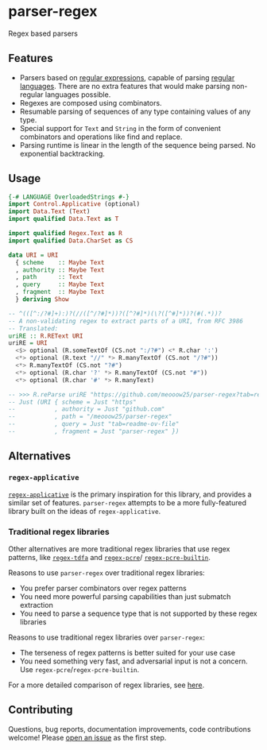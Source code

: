 # parser-regex

Regex based parsers

## Features

* Parsers based on [regular expressions](https://en.wikipedia.org/wiki/Regular_expression),
  capable of parsing [regular languages](https://en.wikipedia.org/wiki/Regular_language).
  There are no extra features that would make parsing non-regular languages
  possible.
* Regexes are composed using combinators.
* Resumable parsing of sequences of any type containing values of any type.
* Special support for `Text` and `String` in the form of convenient combinators
  and operations like find and replace.
* Parsing runtime is linear in the length of the sequence being parsed. No
  exponential backtracking.

## Usage

```hs
{-# LANGUAGE OverloadedStrings #-}
import Control.Applicative (optional)
import Data.Text (Text)
import qualified Data.Text as T

import qualified Regex.Text as R
import qualified Data.CharSet as CS

data URI = URI
  { scheme    :: Maybe Text
  , authority :: Maybe Text
  , path      :: Text
  , query     :: Maybe Text
  , fragment  :: Maybe Text
  } deriving Show

-- ^(([^:/?#]+):)?(//([^/?#]*))?([^?#]*)(\?([^#]*))?(#(.*))?
-- A non-validating regex to extract parts of a URI, from RFC 3986
-- Translated:
uriRE :: R.REText URI
uriRE = URI
  <$> optional (R.someTextOf (CS.not ":/?#") <* R.char ':')
  <*> optional (R.text "//" *> R.manyTextOf (CS.not "/?#"))
  <*> R.manyTextOf (CS.not "?#")
  <*> optional (R.char '?' *> R.manyTextOf (CS.not "#"))
  <*> optional (R.char '#' *> R.manyText)

-- >>> R.reParse uriRE "https://github.com/meooow25/parser-regex?tab=readme-ov-file#parser-regex"
-- Just (URI { scheme = Just "https"
--           , authority = Just "github.com"
--           , path = "/meooow25/parser-regex"
--           , query = Just "tab=readme-ov-file"
--           , fragment = Just "parser-regex" })
```

## Alternatives

### `regex-applicative`

[`regex-applicative`](https://hackage.haskell.org/package/regex-applicative) is
the primary inspiration for this library, and provides a similar set of
features.
`parser-regex` attempts to be a more fully-featured library built on the
ideas of `regex-applicative`.

### Traditional regex libraries

Other alternatives are more traditional regex libraries that use regex patterns,
like [`regex-tdfa`](https://hackage.haskell.org/package/regex-tdfa) and
[`regex-pcre`](https://hackage.haskell.org/package/regex-pcre)/
[`regex-pcre-builtin`](https://hackage.haskell.org/package/regex-pcre-builtin).

Reasons to use `parser-regex` over traditional regex libraries:

* You prefer parser combinators over regex patterns
* You need more powerful parsing capabilities than just submatch extraction
* You need to parse a sequence type that is not supported by these regex
  libraries

Reasons to use traditional regex libraries over `parser-regex`:

* The terseness of regex patterns is better suited for your use case
* You need something very fast, and adversarial input is not a concern.
  Use `regex-pcre`/`regex-pcre-builtin`.

For a more detailed comparison of regex libraries, see
[here](https://github.com/meooow25/parser-regex/tree/master/bench).

## Contributing

Questions, bug reports, documentation improvements, code contributions welcome!
Please [open an issue](https://github.com/meooow25/parser-regex/issues) as the
first step.
